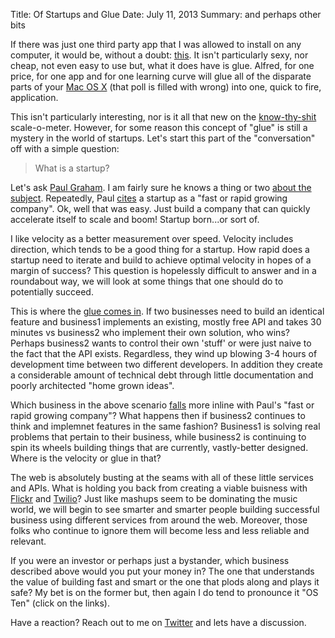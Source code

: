 Title: Of Startups and Glue
Date: July 11, 2013
Summary: and perhaps other bits

If there was just one third party app that I was allowed to install on 
any computer, it would be, without a doubt: [this][1]. It isn't particularly sexy,
nor cheap, not even easy to use but, what it does have is glue. Alfred, for one 
price, for one app and for one learning curve will glue all of the disparate 
parts of your [Mac OS X][2] (that poll is filled with wrong) into one, quick to 
fire, application.

This isn't particularly interesting, nor is it all that new on the [know-thy-shit][3] 
scale-o-meter. However, for some reason this concept of "glue" is still a mystery 
in the world of startups. Let's start this part of the "conversation" off with 
a simple question:

>What is a startup?

Let's ask [Paul Graham][4]. I am fairly sure he knows a thing or two [about the
subject][5]. Repeatedly, Paul [cites][6] a startup as a "fast or rapid growing company". 
Ok, well that was easy. Just build a company that can quickly accelerate itself 
to scale and boom! Startup born...or sort of.

I like velocity as a better measurement over speed. Velocity includes direction, 
which tends to be a good thing for a startup. How rapid does a startup need to 
iterate and build to achieve optimal velocity in hopes of a margin of success? 
This question is hopelessly difficult to answer and in a roundabout way, we will look 
at some things that one should do to potentially succeed.

This is where the [glue comes in][11]. If two businesses need to build an identical feature and 
business1 implements an existing, mostly free API and takes 30 minutes vs business2 
who implement their own solution, who wins? Perhaps business2 wants to control their own 
'stuff' or were just naive to the fact that the API exists. Regardless, they wind 
up blowing 3-4 hours of development time between two different developers. In addition 
they create a considerable amount of technical debt through little documentation 
and poorly architected "home grown ideas".

Which business in the above scenario [falls][10] more inline with Paul's "fast or rapid 
growing company"? What happens then if business2 continues to think and implemnet 
features in the same fashion? Business1 is solving real problems that pertain 
to their business, while business2 is continuing to spin its wheels building 
things that are currently, vastly-better designed. Where is the velocity or glue 
in that?

The web is absolutely busting at the seams with all of these little services 
and APIs. What is holding you back from creating a viable buisness with 
[Flickr][7] and [Twilio][8]? Just like mashups seem to be dominating the music 
world, we will begin to see smarter and smarter people building successful business 
using different services from around the web. Moreover, those folks who continue to ignore 
them will become less and less reliable and relevant.

If you were an investor or perhaps just a bystander, which business described 
above would you put your money in? The one that understands the value of building 
fast and smart or the one that plods along and plays it safe? My bet is on the 
former but, then again I do tend to pronounce it "OS Ten" (click on the links).

Have a reaction? Reach out to me on [Twitter][9] and lets have a discussion.


[1]: http://www.alfredapp.com
[2]: http://mac.appstorm.net/general/weekly-poll/weekly-poll-how-do-you-pronounce-mac-os-x/
[3]: http://gph.is/12bePRT
[4]: https://en.wikipedia.org/wiki/Paul_Graham_(computer_programmer)
[5]: http://paulgraham.com/growth.html
[6]: http://kottke.org/12/09/a-startup-is-a-company-designed-to-grow-fast
[7]: http://www.flickr.com/services/api/
[8]: http://www.twilio.com/docs/api/rest 
[9]: http://www.twitter.com/braidn
[10]: http://gph.is/VxnVpe
[11]: http://gph.is/14kwio
